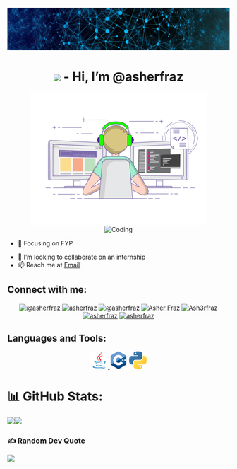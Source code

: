 ![](https://raw.githubusercontent.com/asherfraz/asherfraz/master/media/Header.png)

 <h1 align="center"><img src="https://media.giphy.com/media/hvRJCLFzcasrR4ia7z/giphy.gif" width="25px"><b> - Hi, I’m @asherfraz</b> </h1>
<!--
[![Typing SVG](https://readme-typing-svg.herokuapp.com?font=Robot-Bold&size=30&color=330033&center=true&vCenter=true&width=900&height=110&lines=root@kali:~/++whoami;S+T+U+D+E+N+T;P+r+o+g+r+a+m+m+e+r;)](https://git.io/typing-svg) -->

<p align="center">
 <!-- <img align="center" alt="Coding" width="300" height="305" src="https://github.com/asherfraz/asherfraz/blob/main/media/eat_sleep_code_repeat2.gif"> -->
 <img align="center" alt="Coding" width="400" src="https://github.com/asherfraz/asherfraz/blob/main/media/coding-gif.gif">
<br/>
 <img align="center" alt="Coding" width="400" src="https://github.com/asherfraz/asherfraz/blob/main/media/github_media.gif">
</p>

- 👀 Focusing on FYP
<!-- I’m interested in ... **Android Application Development** -->
- 💞️ I’m looking to collaborate on an internship
- 📫 Reach me at <a href="mailto:asherfraz@gmail.com ">Email</a>
<!-- 
- 👨‍💻 Here is my portfolio <a href="https://asherfraz.github.io/"  target="_blank" >Visit</a>
-->

## Connect with me:
<p align="center">
<a href="https://twitter.com/asherfraz" target="_blank"><img align="center" src="https://raw.githubusercontent.com/rahuldkjain/github-profile-readme-generator/master/src/images/icons/Social/twitter.svg" alt="@asherfraz" height="30" width="40" /></a>
<a href="https://dev.to/asherfraz" target="_blank"><img align="center" src="https://raw.githubusercontent.com/rahuldkjain/github-profile-readme-generator/master/src/images/icons/Social/devto.svg" alt="asherfraz" height="30" width="40" /></a>
<a href="https://linkedin.com/in/asherfraz" target="_blank"><img align="center" src="https://raw.githubusercontent.com/rahuldkjain/github-profile-readme-generator/master/src/images/icons/Social/linked-in-alt.svg" alt="@asherfraz" height="30" width="40" /></a>
<a href="https://fb.com/" target="_blank"><img align="center" src="https://raw.githubusercontent.com/rahuldkjain/github-profile-readme-generator/master/src/images/icons/Social/facebook.svg" alt="Asher Fraz" height="30" width="40" /></a>
<a href="https://instagram.com/" target="_blank"><img align="center" src="https://raw.githubusercontent.com/rahuldkjain/github-profile-readme-generator/master/src/images/icons/Social/instagram.svg" alt="Ash3rfraz" height="30" width="40" /></a>
<a href="https://www.hackerrank.com/asherfraz1" target="_blank"><img align="center" src="https://raw.githubusercontent.com/rahuldkjain/github-profile-readme-generator/master/src/images/icons/Social/hackerrank.svg" alt="asherfraz" height="30" width="40" /></a>
<a href="https://www.leetcode.com/asherfraz" target="_blank"><img align="center" src="https://raw.githubusercontent.com/rahuldkjain/github-profile-readme-generator/master/src/images/icons/Social/leet-code.svg" alt="asherfraz" height="30" width="40" /></a>

  
## Languages and Tools:
<p align="center"> 
 <!-- Java Language -->
 <a href="https://www.w3schools.com/java/" target="_blank" rel="noreferrer"> <img src="https://raw.githubusercontent.com/devicons/devicon/master/icons/java/java-original.svg" alt="java" width="40" height="40"/> </a> 
 <!-- Cpp Language -->
 <a href="https://www.w3schools.com/cpp/" target="_blank" rel="noreferrer"> <img src="https://raw.githubusercontent.com/devicons/devicon/master/icons/cplusplus/cplusplus-original.svg" alt="cplusplus" width="40" height="40"/></a> 
 <!-- Python Language -->
 <a href="https://realpython.com" target="_blank" rel="noreferrer"> <img src="https://github.com/asherfraz/asherfraz/blob/main/logos/python.png" alt="Python" width="40" height="40"/> </a>
 </p>

# 📊 GitHub Stats:
  ![](https://github-readme-stats.vercel.app/api?username=asherfraz&theme=highcontrast&hide_border=false&include_all_commits=true&count_private=false)![](https://github-readme-streak-stats.herokuapp.com/?user=asherfraz&theme=highcontrast&hide_border=false)<br/>

### ✍️ Random Dev Quote
![](https://quotes-github-readme.vercel.app/api?type=horizontal&theme=tokyonight)

<!---
asherfraz/asherfraz is a ✨ special ✨ repository because its `README.md` (this file) appears on your GitHub profile.
You can click the Preview link to take a look at your changes.
--->
